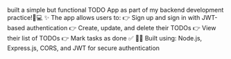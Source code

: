 built a simple but functional TODO App as part of my backend development practice!🧠💻
✨ The app allows users to:
 👉 Sign up and sign in with JWT-based authentication
 👉 Create, update, and delete their TODOs
 👉 View their list of TODOs
 👉 Mark tasks as done ✅
👨‍💻 Built using: Node.js, Express.js, CORS, and JWT for secure authentication
